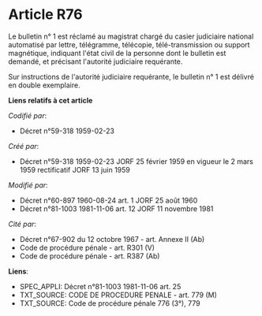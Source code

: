 # Article R76

Le bulletin n° 1 est réclamé au magistrat chargé du casier judiciaire national automatisé par lettre, télégramme, télécopie,
télé-transmission ou support magnétique, indiquant l'état civil de la personne dont le bulletin est demandé, et précisant
l'autorité judiciaire requérante.

Sur instructions de l'autorité judiciaire requérante, le bulletin n° 1 est délivré en double exemplaire.

**Liens relatifs à cet article**

_Codifié par_:

  - Décret n°59-318 1959-02-23

_Créé par_:

  - Décret n°59-318 1959-02-23 JORF 25 février 1959 en vigueur le 2 mars 1959 rectificatif JORF 13 juin 1959

_Modifié par_:

  - Décret n°60-897 1960-08-24 art. 1 JORF 25 août 1960
  - Décret n°81-1003 1981-11-06 art. 12 JORF 11 novembre 1981

_Cité par_:

  - Décret n°67-902 du 12 octobre 1967 - art. Annexe II (Ab)
  - Code de procédure pénale - art. R301 (V)
  - Code de procédure pénale - art. R387 (Ab)

**Liens**:

  - SPEC_APPLI: Décret n°81-1003 1981-11-06 art. 25
  - TXT_SOURCE: CODE DE PROCEDURE PENALE - art. 779 (M)
  - TXT_SOURCE: Code de procédure pénale 776 (3°), 779
